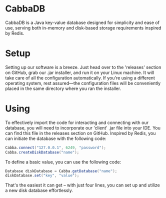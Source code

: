 # CabbaDB

CabbaDB is a Java key-value database designed for simplicity and ease of use, serving both in-memory and disk-based storage requirements inspired by Redis.

# Setup

Setting up our software is a breeze. Just head over to the 'releases' section on GitHub, grab our .jar installer, and run it on your Linux machine. It will take care of all the configuration automatically. If you're using a different operating system, rest assured—the configuration files will be conveniently placed in the same directory where you ran the installer.

# Using

To effectively import the code for interacting and connecting with our database, you will need to incorporate our 'client' .jar file into your IDE. You can find this file in the releases section on GitHub. Inspired by Redis, you can initiate the database with the following code:

```java
Cabba.connect("127.0.0.1", 6249, "password");
Cabba.createDiskDatabase("name");
```
To define a basic value, you can use the following code:
```java
Database diskDatabase = Cabba.getDatabase("name");
diskDatabase.set("key", "value");
```

That's the easiest it can get – with just four lines, you can set up and utilize a new disk database effortlessly.
